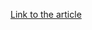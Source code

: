 [Link to the article](https://research.nccgroup.com/2018/04/17/decoding-network-data-from-a-gh0st-rat-variant/)
